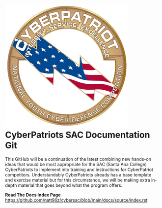 ![Banner](img/cyberpatriot_A528E0326810D.png?raw=true) CyberPatriots SAC Documentation Git
=======================================
This GitHub will be a continuation of the latest combining new hands-on ideas that would be most appropriate for the SAC (Santa Ana College) CyberPatriots to implement into training and instructions for CyberPatriot competitors. Understandably CyberPatriots already has a base template and exercise material but for this circumstance, we will be making extra in-depth material that goes beyond what the program offers.

**Read The Docs Index Page**
https://github.com/natt96z/cybersac/blob/main/docs/source/index.rst
